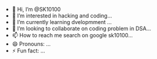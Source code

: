 - 👋 Hi, I’m @SK10100
- 👀 I’m interested in hacking and coding...
- 🌱 I’m currently learning dvelopmment ...
- 💞️ I’m looking to collaborate on coding problem in DSA...
- 📫 How to reach me search on google sk10100...
- 😄 Pronouns: ...
- ⚡ Fun fact: ...

<!---
SK10100/SK10100 is a ✨ special ✨ repository because its `README.md` (this file) appears on your GitHub profile.
You can click the Preview link to take a look at your changes.
--->
